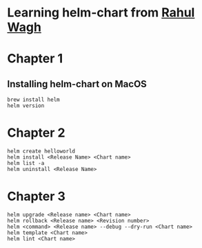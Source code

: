 # Learning helm-chart from [Rahul Wagh](https://www.youtube.com/watch?v=DQk8HOVlumI)

# Chapter 1
## Installing helm-chart on MacOS
```
brew install helm
helm version
```

# Chapter 2
```
helm create helloworld
helm install <Release Name> <Chart name>
helm list -a
helm uninstall <Release Name>
```

# Chapter 3
```
helm upgrade <Release name> <Chart name>
helm rollback <Release name> <Revision number>
helm <command> <Release name> --debug --dry-run <Chart name>
helm template <Chart name>
helm lint <Chart name>
```
